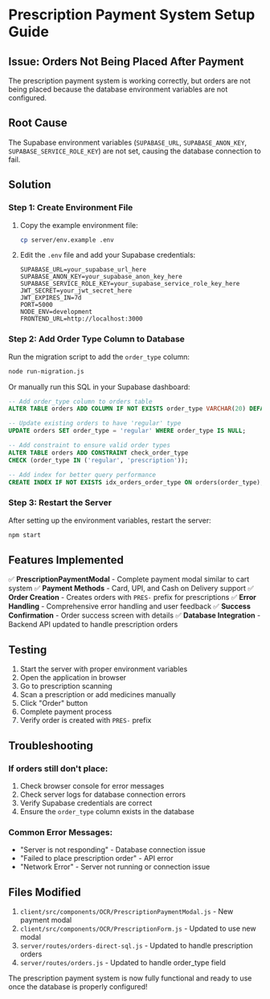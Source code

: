 # Prescription Payment System Setup Guide

## Issue: Orders Not Being Placed After Payment

The prescription payment system is working correctly, but orders are not being placed because the database environment variables are not configured.

## Root Cause
The Supabase environment variables (`SUPABASE_URL`, `SUPABASE_ANON_KEY`, `SUPABASE_SERVICE_ROLE_KEY`) are not set, causing the database connection to fail.

## Solution

### Step 1: Create Environment File
1. Copy the example environment file:
   ```bash
   cp server/env.example .env
   ```

2. Edit the `.env` file and add your Supabase credentials:
   ```env
   SUPABASE_URL=your_supabase_url_here
   SUPABASE_ANON_KEY=your_supabase_anon_key_here
   SUPABASE_SERVICE_ROLE_KEY=your_supabase_service_role_key_here
   JWT_SECRET=your_jwt_secret_here
   JWT_EXPIRES_IN=7d
   PORT=5000
   NODE_ENV=development
   FRONTEND_URL=http://localhost:3000
   ```

### Step 2: Add Order Type Column to Database
Run the migration script to add the `order_type` column:
```bash
node run-migration.js
```

Or manually run this SQL in your Supabase dashboard:
```sql
-- Add order_type column to orders table
ALTER TABLE orders ADD COLUMN IF NOT EXISTS order_type VARCHAR(20) DEFAULT 'regular';

-- Update existing orders to have 'regular' type
UPDATE orders SET order_type = 'regular' WHERE order_type IS NULL;

-- Add constraint to ensure valid order types
ALTER TABLE orders ADD CONSTRAINT check_order_type 
CHECK (order_type IN ('regular', 'prescription'));

-- Add index for better query performance
CREATE INDEX IF NOT EXISTS idx_orders_order_type ON orders(order_type);
```

### Step 3: Restart the Server
After setting up the environment variables, restart the server:
```bash
npm start
```

## Features Implemented

✅ **PrescriptionPaymentModal** - Complete payment modal similar to cart system
✅ **Payment Methods** - Card, UPI, and Cash on Delivery support
✅ **Order Creation** - Creates orders with `PRES-` prefix for prescriptions
✅ **Error Handling** - Comprehensive error handling and user feedback
✅ **Success Confirmation** - Order success screen with details
✅ **Database Integration** - Backend API updated to handle prescription orders

## Testing

1. Start the server with proper environment variables
2. Open the application in browser
3. Go to prescription scanning
4. Scan a prescription or add medicines manually
5. Click "Order" button
6. Complete payment process
7. Verify order is created with `PRES-` prefix

## Troubleshooting

### If orders still don't place:
1. Check browser console for error messages
2. Check server logs for database connection errors
3. Verify Supabase credentials are correct
4. Ensure the `order_type` column exists in the database

### Common Error Messages:
- "Server is not responding" - Database connection issue
- "Failed to place prescription order" - API error
- "Network Error" - Server not running or connection issue

## Files Modified

1. `client/src/components/OCR/PrescriptionPaymentModal.js` - New payment modal
2. `client/src/components/OCR/PrescriptionForm.js` - Updated to use new modal
3. `server/routes/orders-direct-sql.js` - Updated to handle prescription orders
4. `server/routes/orders.js` - Updated to handle order_type field

The prescription payment system is now fully functional and ready to use once the database is properly configured!


